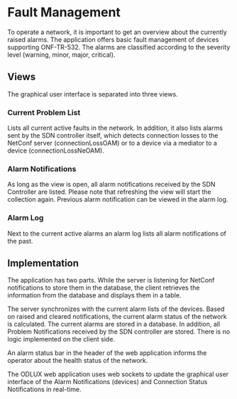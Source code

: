 # Fault Management

To operate a network, it is important to get an overview about the currently raised alarms. The application offers basic fault management of devices supporting ONF-TR-532. The alarms are classified according to the severity level (warning, minor, major, critical).

## Views

The graphical user interface is separated into three views.

### Current Problem List

Lists all current active faults in the network. In addition, it also lists alarms sent by the SDN controller itself, which detects connection losses to the NetConf server (connectionLossOAM) or to a device via a mediator to a device (connectionLossNeOAM).

### Alarm Notifications

As long as the view is open, all alarm notifications received by the SDN Controller are listed. Please note that refreshing the view will start the collection again. Previous alarm notification can be viewed in the alarm log.

### Alarm Log

Next to the current active alarms an alarm log lists all alarm notifications of the past.

## Implementation

The application has two parts. While the server is listening for NetConf notifications to store them in the database, the client retrieves the information from the database and displays them in a table.

The server synchronizes with the current alarm lists of the devices. Based on raised and cleared notifications, the current alarm status of the network is calculated. The current alarms are stored in a database. In addition, all Problem Notifications received by the SDN controller are stored. There is no logic implemented on the client side.

An alarm status bar in the header of the web application informs the operator about the health status of the network.

The ODLUX web application uses web sockets to update the graphical user interface of the Alarm Notifications (devices) and Connection Status Notifications in real-time.


